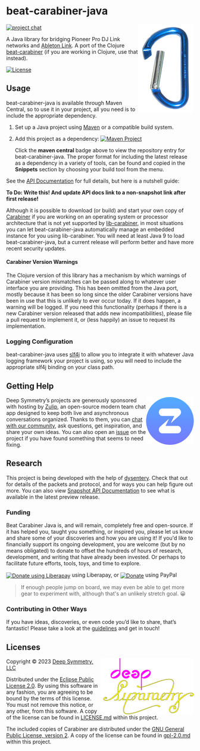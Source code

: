 # beat-carabiner-java

<img align="right" alt="a blue carabiner" width="150" src="doc/assets/carabiner.png">

[![project chat](https://img.shields.io/badge/chat-on%20zulip-brightgreen)](https://deep-symmetry.zulipchat.com/#narrow/stream/278354-carabiner)

A Java library for bridging Pioneer Pro DJ Link networks and
[Ableton Link](https://www.ableton.com/en/link/). A port of the Clojure
[beat-carabiner](https://github.com/Deep-Symmetry/beat-carabiner)
(if you are working in Clojure, use that instead).

[![License](https://img.shields.io/badge/License-Eclipse%20Public%20License%202.0-blue.svg)](#licenses)

## Usage

beat-carabiner-java is available through Maven Central, so to use it in your 
project, all you need is to include the appropriate dependency.

1. Set up a Java project using [Maven](https://maven.apache.org) or a compatible build system.

2. Add this project as a dependency:
   [![Maven Project](https://img.shields.io/maven-central/v/org.deepsymmetry/beat-carabiner-java.svg)](https://central.sonatype.com/artifact/org.deepsymmetry/beat-carabiner-java)

   Click the **maven central** badge above to view the repository entry
   for beat-carabiner-java. The proper format for including the latest release as a
   dependency in a variety of tools, can be found and copied in the **Snippets**
   section by choosing your build tool from the menu.

See the [API Documentation](http://deepsymmetry.org/beat-carabiner-java/snapshot/apidocs/)
for full details, but here is a nutshell guide:

**To Do: Write this! And update API docs link to a non-snapshot link after first release!**

Although it is possible to download (or build) and start your own copy
of [Carabiner](https://github.com/Deep-Symmetry/carabiner) if you are
working on an operating system or processor architecture that is not
yet supported by
[lib-carabiner](https://github.com/Deep-Symmetry/lib-carabiner), in most
situations you can let beat-carabiner-java automatically manage an embedded
instance for you using lib-carabiner. You will need at least Java 9 to
load beat-carabiner-java, but a current release will perform better and have
more recent security updates.

#### Carabiner Version Warnings

The Clojure version of this library has a mechanism by which warnings of
Carabiner version mismatches can be passed along to whatever user interface
you are providing. This has been omitted from the Java port, mostly because
it has been so long since the older Carabiner versions have been in use that
this is unlikely to ever occur today. If it does happen, a warning will be
logged. If you need this functionality (perhaps if there is a new Carabiner
version released that adds new incompatibilities), please file a pull request
to implement it, or (less happily) an issue to request its implementation.

### Logging Configuration

beat-carabiner-java uses [slf4j](http://www.slf4j.org/manual.html) to allow
you to integrate it with whatever Java logging framework your project
is using, so you will need to include the appropriate slf4j binding on
your class path.

## Getting Help

<a href="http://zulip.com"><img align="right" alt="Zulip logo" src="doc/assets/zulip-icon-circle.svg" width="128" height="128"></a>

Deep Symmetry&rsquo;s projects are generously sponsored with hosting
by <a href="https://zulip.com">Zulip</a>, an open-source modern team
chat app designed to keep both live and asynchronous conversations
organized. Thanks to them, you can <a
href="https://deep-symmetry.zulipchat.com/#narrow/stream/278354-carabiner">chat
with our community</a>, ask questions, get inspiration, and share your
own ideas. You can also open an
[issue](https://github.com/Deep-Symmetry/beat-carabiner/issues) on the
project if you have found something that seems to need fixing.

## Research

This project is being developed with the help of
[dysentery](https://github.com/Deep-Symmetry/dysentery). Check that
out for details of the packets and protocol, and for ways you can help
figure out more. You can also view [Snapshot API
Documentation](https://deepsymmetry.org/beat-carabiner-java/snapshot/apidocs/) to
see what is available in the latest preview release.

### Funding

Beat Carabiner Java is, and will remain, completely free and open-source. If it
has helped you, taught you something, or inspired you, please let us
know and share some of your discoveries and how you are using it! If
you'd like to financially support its ongoing development, you are
welcome (but by no means obligated) to donate to offset the hundreds
of hours of research, development, and writing that have already been
invested. Or perhaps to facilitate future efforts, tools, toys, and
time to explore.

<a href="https://liberapay.com/deep-symmetry/donate"><img align="center" alt="Donate using Liberapay"
src="https://liberapay.com/assets/widgets/donate.svg"></a> using Liberapay, or
<a href="https://www.paypal.com/cgi-bin/webscr?cmd=_s-xclick&hosted_button_id=J26G6ULJKV8RL"><img align="center"
alt="Donate" src="https://www.paypalobjects.com/en_US/i/btn/btn_donate_SM.gif"></a> using PayPal

> If enough people jump on board, we may even be able to get more
> gear to experiment with, although that's an unlikely stretch goal.
> :grinning:

### Contributing in Other Ways

If you have ideas, discoveries, or even code you’d like to share,
that’s fantastic! Please take a look at the
[guidelines](https://github.com/Deep-Symmetry/beat-link/blob/main/CONTRIBUTING.md) and get in touch!

## Licenses

<a href="http://deepsymmetry.org"><img align="right" alt="Deep Symmetry" src="doc/assets/DS-logo-github.png" width="250" height="150"></a>

Copyright © 2023 [Deep Symmetry, LLC](http://deepsymmetry.org)

Distributed under the [Eclipse Public License
2.0](https://opensource.org/licenses/EPL-2.0). By using this software
in any fashion, you are agreeing to be bound by the terms of this
license. You must not remove this notice, or any other, from this
software. A copy of the license can be found in
[LICENSE.md](https://github.com/Deep-Symmetry/beat-carabiner/blob/master/LICENSE.md)
within this project.

The included copies of Carabiner are distributed under the [GNU
General Public License, version
2](https://opensource.org/licenses/GPL-2.0). A copy of the license can be found in
[gpl-2.0.md](https://github.com/Deep-Symmetry/beat-carabiner/blob/master/gpl-2.0.md)
within this project.

